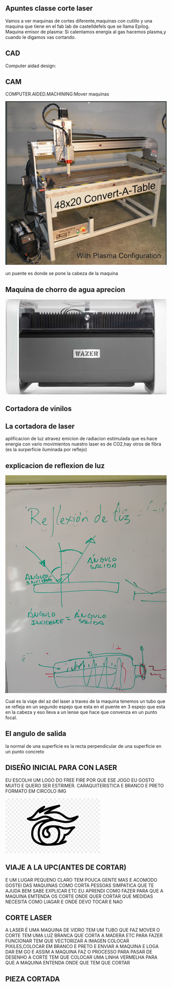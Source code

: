 ## Apuntes classe corte laser
Vamos a ver maquinas de cortes diferente,maquinas con cutillo y una maquina que tiene en el fab lab de castelldefels que se llama
Epilog.
Maquina emisor de plasma:
Si calentamos energia al gas hacemos plasma,y cuando le digamos vas cortando.


## CAD

Computer aidad design:


## CAM

COMPUTER.AIDED.MACHINING:Mover maquinas


![](https://github.com/Wesley3455/Soldadura-y-disegn-3.e/blob/main/Captura%20de%20pantalla%20de%202021-04-15%2012-21-26.png)

un puente es donde se pone la cabeza de la maquina 


## Maquina de chorro de agua aprecion

![](https://github.com/Wesley3455/Soldadura-y-disegn-3.e/blob/main/Captura%20de%20pantalla%20de%202021-04-15%2012-29-57.png)

## Cortadora de vinilos


## La cortadora de laser 

aplificacion de luz atravez emicion de radiacion estimulada 
que es:hace energia con vario movimientos 
nuestro laser es de CO2,hay otros de fibra 
(es la surperficie iluminada por reflejo)


## explicacion de reflexion de luz

![](https://github.com/Wesley3455/Soldadura-y-disegn-3.e/blob/main/1618486927886.jpg)


Cual es la viaje del az del laser a traves de la maquina tenemos un tubo que se refleja en un segundo espejo que esta en el puente en 3 espejo que esta en la cabeza y eso lleva a un lense que hace que convenza en un  punto focal.

## El angulo de salida

la normal de una superficie es la recta perpendicular de una superficie en un punto concreto 



## DISEÑO INICIAL PARA CON LASER

EU ESCOLHI UM LOGO DO FREE FIRE POR QUE ESE JOGO EU GOSTO MUITO E QUERO SER ESTRIMER.
CARAQUITERISTICA E BRANCO E PRETO FORMATO EM CIRCOLO
IMG

![](https://github.com/Wesley3455/Soldadura-y-disegn-3.e/blob/main/images.png)

## VIAJE A LA UPC(ANTES DE CORTAR)

E UM LUGAR PEQUENO CLARO TEM POUCA GENTE MAS E ACOMODO GOSTEI DAS MAQUINAS COMO CORTA 
PESSOAS SIMPATICA QUE TE AJUDA BEM SABE EXPLICAR ETC
EU APRENDI COMO FAZER PARA QUE A MAQUINA EMTENDA OS CORTE ONDE QUER CORTAR QUE MEDIDAS NECESITA 
COMO LIAGAR E ONDE DEVO TOCAR E NAO 

## CORTE LASER  

A LASER É UMA MAQUINA DE VIDRO TEM UM TUBO QUE FAZ MOVER O CORTE TEM UMA 
LUZ BRANCA QUE CORTA A MADERA ETC
PARA FAZER FUNCIONAR TEM QUE VECTORIZAR A IMAGEN COLOCAR PIXILES,COLOCAR EM BRANCO E PRETO E ENVIAR A MAQUINA 
E LOGA DAR EM GO E ASSIM A MAQUINA FAZ O PROCESSO
PARA PASAR DE DESENHO A CORTE TEM QUE COLOCAR UMA LINHA VERMELHA PARA QUE A MAQUINA ENTENDA 
ONDE QUE TEM QUE CORTAR 

## PIEZA CORTADA 
